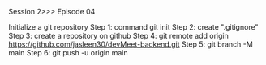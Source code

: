Session 2>>> Episode 04

Initialize a git repository
Step 1: command git init
Step 2: create ".gitignore"
Step 3: create a repository on github
Step 4: git remote add origin https://github.com/jasleen30/devMeet-backend.git
Step 5: git branch -M main
Step 6: git push -u origin main
